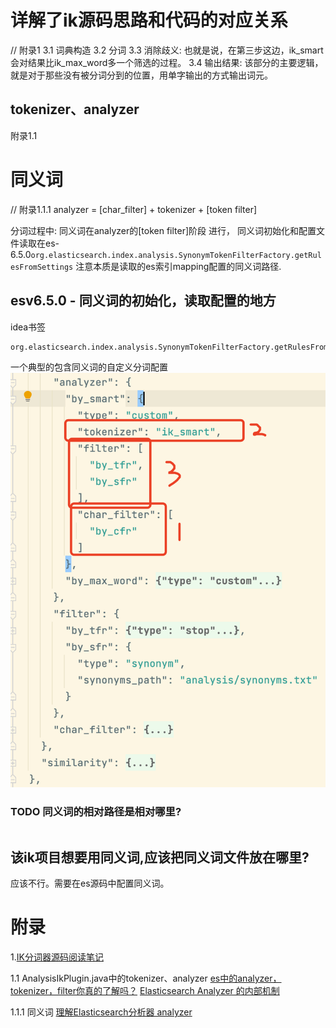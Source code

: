 
# 详解了ik源码思路和代码的对应关系
// 附录1
3.1 词典构造
3.2 分词
3.3 消除歧义: 也就是说，在第三步这边，ik_smart会对结果比ik_max_word多一个筛选的过程。
3.4 输出结果: 该部分的主要逻辑，就是对于那些没有被分词分到的位置，用单字输出的方式输出词元。

## tokenizer、analyzer
附录1.1


# 同义词
// 附录1.1.1
analyzer = [char_filter] + tokenizer + [token filter]

分词过程中: 同义词在analyzer的[token filter]阶段 进行，
同义词初始化和配置文件读取在es-6.5.0`org.elasticsearch.index.analysis.SynonymTokenFilterFactory.getRulesFromSettings`
注意本质是读取的es索引mapping配置的同义词路径.

## esv6.5.0 - 同义词的初始化，读取配置的地方
idea书签
```shell script
org.elasticsearch.index.analysis.SynonymTokenFilterFactory.getRulesFromSettings
```

一个典型的包含同义词的自定义分词配置
![包含同义词的分词过程](包含同义词的分词过程.png)

### TODO 同义词的相对路径是相对哪里?
```shell script

```

## 该ik项目想要用同义词,应该把同义词文件放在哪里?
应该不行。需要在es源码中配置同义词。

# 附录
1.[IK分词器源码阅读笔记](https://www.aramigo.ltd/index.php/archives/88/)

1.1 AnalysisIkPlugin.java中的tokenizer、analyzer 
[es中的analyzer，tokenizer，filter你真的了解吗？](https://cloud.tencent.com/developer/article/1851823?from=article.detail.1706529)
[Elasticsearch Analyzer 的内部机制](https://mednoter.com/all-about-analyzer-part-one.html)

1.1.1 同义词 [理解Elasticsearch分析器 analyzer](https://juejin.cn/post/6939396159983222815)